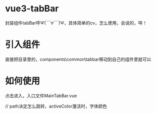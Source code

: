 # vue3-tabBar
封装组件tabBar呼Ψ(￣∀￣)Ψ，具体简单的cv，怎么使用，会说的，咩！
# 引入组件
直接把目录里的，components\common\tabbar移动到自己的组件里就可以
# 如何使用
点击进入，入口文件MainTabBar.vue

<TabBarItem path="/home" activeColor="#fc5979">
 // path决定怎么跳转，activeColor激活时，字体颜色
            <template #item-icon>
              //这里是没有激活时，显示的图片
                <img src="@/assets/imgs/tabbar/home.png" />
            </template>
            <template #item-icon-active>
               //这里是激活时，显示的图片
                <img src="@/assets/imgs/tabbar/home_active.png"/>
            </template>
            <template #item-text>
              //这里是tabBar的文字内容
                <div>首页</div>
            </template>         
        </TabBarItem>
